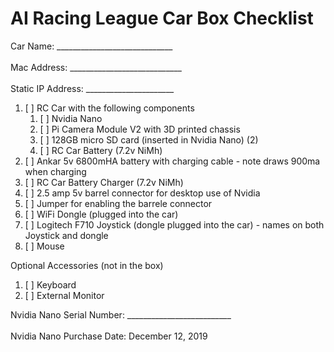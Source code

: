 # AI Racing League Car Box Checklist

Car Name: _____________________________<br/><br/>
Mac Address: ____________________________<br/><br/>
Static IP Address: ______________________

1. [ ] RC Car with the following components
   1. [ ] Nvidia Nano
   1. [ ] Pi Camera Module V2 with 3D printed chassis
   1. [ ] 128GB micro SD card (inserted in Nvidia Nano) (2)
   1. [ ] RC Car Battery (7.2v NiMh)
1. [ ] Ankar 5v 6800mHA battery with charging cable - note draws 900ma when charging
1. [ ] RC Car Battery Charger (7.2v NiMh)
1. [ ] 2.5 amp 5v barrel connector for desktop use of Nvidia
1. [ ] Jumper for enabling the barrele connector
1. [ ] WiFi Dongle (plugged into the car)
1. [ ] Logitech F710 Joystick (dongle plugged into the car) - names on both Joystick and dongle
1. [ ] Mouse

Optional Accessories (not in the box)
1. [ ] Keyboard
1. [ ] External Monitor

Nvidia Nano Serial Number: __________________________<br/><br/>
Nvidia Nano Purchase Date: December 12, 2019
